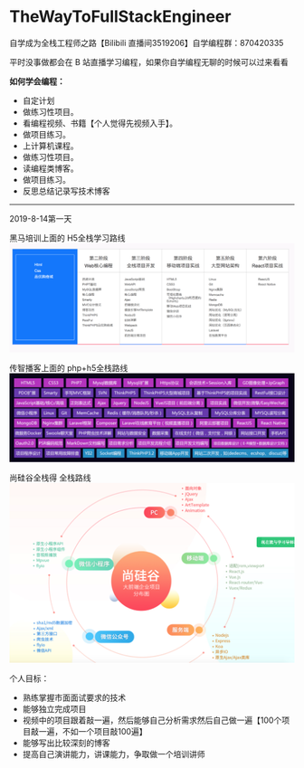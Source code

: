 # TheWayToFullStackEngineer
自学成为全栈工程师之路【Bilibili 直播间3519206】自学编程群：870420335

平时没事做都会在 B 站直播学习编程，如果你自学编程无聊的时候可以过来看看

**如何学会编程：**

*   自定计划
*   做练习性项目。
*   看编程视频、书籍【个人觉得先视频入手】。
*   做项目练习。
*   上计算机课程。
*   做练习性项目。
*   读编程类博客。
*   做项目练习。
*   反思总结记录写技术博客

---
2019-8-14第一天

黑马培训上面的 H5全栈学习路线
![](https://raw.githubusercontent.com/itgoyo/PicGoRes/master/img/20190814175638.png)

传智播客上面的 php+h5全栈路线
![](https://raw.githubusercontent.com/itgoyo/PicGoRes/master/img/20190814175856.png)

尚硅谷全栈得 全栈路线
![](https://raw.githubusercontent.com/itgoyo/PicGoRes/master/img/20190814180300.png)

个人目标：
- 熟练掌握市面面试要求的技术
- 能够独立完成项目
- 视频中的项目跟着敲一遍，然后能够自己分析需求然后自己做一遍【100个项目敲一遍，不如一个项目敲100遍】
- 能够写出比较深刻的博客
- 提高自己演讲能力，讲课能力，争取做一个培训讲师
